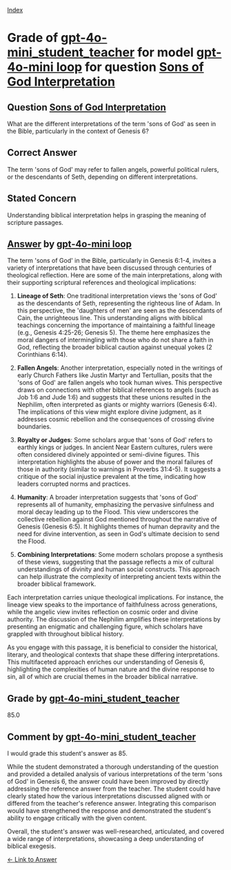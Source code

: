
[Index](../../../../index.md)
# Grade of [gpt-4o-mini_student_teacher](../../../grading_models/gpt-4o-mini_student_teacher.md) for model [gpt-4o-mini loop](../../../answering_models/gpt-4o-mini_loop.md) for question [Sons of God Interpretation](../../../questions/Sons_of_God_Interpretation.md)

## Question [Sons of God Interpretation](../../../questions/Sons_of_God_Interpretation.md)
What are the different interpretations of the term 'sons of God' as seen in the Bible, particularly in the context of Genesis 6?

## Correct Answer
The term 'sons of God' may refer to fallen angels, powerful political rulers, or the descendants of Seth, depending on different interpretations.

## Stated Concern
Understanding biblical interpretation helps in grasping the meaning of scripture passages.

## [Answer](../Sons_of_God_Interpretation.md) by [gpt-4o-mini loop](../../../answering_models/gpt-4o-mini_loop.md)
The term 'sons of God' in the Bible, particularly in Genesis 6:1-4, invites a variety of interpretations that have been discussed through centuries of theological reflection. Here are some of the main interpretations, along with their supporting scriptural references and theological implications:

1. **Lineage of Seth**: One traditional interpretation views the 'sons of God' as the descendants of Seth, representing the righteous line of Adam. In this perspective, the 'daughters of men' are seen as the descendants of Cain, the unrighteous line. This understanding aligns with biblical teachings concerning the importance of maintaining a faithful lineage (e.g., Genesis 4:25-26; Genesis 5). The theme here emphasizes the moral dangers of intermingling with those who do not share a faith in God, reflecting the broader biblical caution against unequal yokes (2 Corinthians 6:14).

2. **Fallen Angels**: Another interpretation, especially noted in the writings of early Church Fathers like Justin Martyr and Tertullian, posits that the 'sons of God' are fallen angels who took human wives. This perspective draws on connections with other biblical references to angels (such as Job 1:6 and Jude 1:6) and suggests that these unions resulted in the Nephilim, often interpreted as giants or mighty warriors (Genesis 6:4). The implications of this view might explore divine judgment, as it addresses cosmic rebellion and the consequences of crossing divine boundaries.

3. **Royalty or Judges**: Some scholars argue that 'sons of God' refers to earthly kings or judges. In ancient Near Eastern cultures, rulers were often considered divinely appointed or semi-divine figures. This interpretation highlights the abuse of power and the moral failures of those in authority (similar to warnings in Proverbs 31:4-5). It suggests a critique of the social injustice prevalent at the time, indicating how leaders corrupted norms and practices.

4. **Humanity**: A broader interpretation suggests that 'sons of God' represents all of humanity, emphasizing the pervasive sinfulness and moral decay leading up to the Flood. This view underscores the collective rebellion against God mentioned throughout the narrative of Genesis (Genesis 6:5). It highlights themes of human depravity and the need for divine intervention, as seen in God's ultimate decision to send the Flood.

5. **Combining Interpretations**: Some modern scholars propose a synthesis of these views, suggesting that the passage reflects a mix of cultural understandings of divinity and human social constructs. This approach can help illustrate the complexity of interpreting ancient texts within the broader biblical framework. 

Each interpretation carries unique theological implications. For instance, the lineage view speaks to the importance of faithfulness across generations, while the angelic view invites reflection on cosmic order and divine authority. The discussion of the Nephilim amplifies these interpretations by presenting an enigmatic and challenging figure, which scholars have grappled with throughout biblical history.

As you engage with this passage, it is beneficial to consider the historical, literary, and theological contexts that shape these differing interpretations. This multifaceted approach enriches our understanding of Genesis 6, highlighting the complexities of human nature and the divine response to sin, all of which are crucial themes in the broader biblical narrative.

## Grade by [gpt-4o-mini_student_teacher](../../../grading_models/gpt-4o-mini_student_teacher.md)
85.0

## Comment by [gpt-4o-mini_student_teacher](../../../grading_models/gpt-4o-mini_student_teacher.md)
I would grade this student's answer as 85.

While the student demonstrated a thorough understanding of the question and provided a detailed analysis of various interpretations of the term 'sons of God' in Genesis 6, the answer could have been improved by directly addressing the reference answer from the teacher. The student could have clearly stated how the various interpretations discussed aligned with or differed from the teacher's reference answer. Integrating this comparison would have strengthened the response and demonstrated the student's ability to engage critically with the given content.

Overall, the student's answer was well-researched, articulated, and covered a wide range of interpretations, showcasing a deep understanding of biblical exegesis.

[&lt;- Link to Answer](../Sons_of_God_Interpretation.md)
